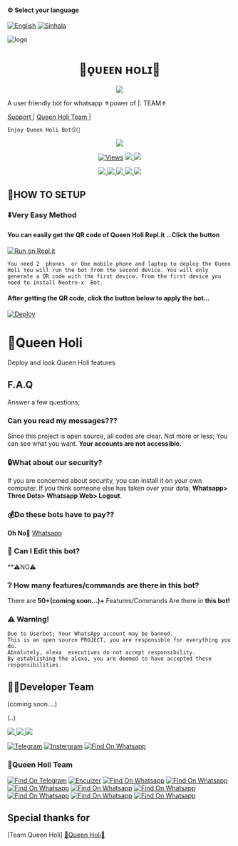 #### © Select your language
  [![English](https://img.shields.io/badge/Select-Sinhala-red.svg)](https://github.com/QueenHoli/Queen-Holi/blob/main/README.md)
  [![Sinhala](https://img.shields.io/badge/Select-English-green.svg)](https://github.com/QueenHoli/Queen-Holi/blob/main/README-SI.md)

![logo](https://telegra.ph/.jpg)
<h1 align="center"><b> 💖ǫᴜᴇᴇɴ ʜᴏʟɪ💖 </b></h1>


</p>

<p align="center">
  <img src="https://readme-typing-svg.herokuapp.com/?lines=welcome👸💙&font=Fira%20Code&center=true&width=380&height=70">
</p>
</a>

A user friendly bot for whatsapp
⚜️power of |: TEAM⚜️

<a href="-----------------">Support </a> |
        <a href="https://Wa.me/9400000">Queen Holi Team </a> |
  
`Enjoy Queen Holi Bot😙💙`
</p>

</a>
<p align="center">
  <a href="https://github.com/QueenHoli/Queen-Holi.git">
    <img src="https://img.shields.io/docker/pulls/QueenHoli/Queen-Holi?style=flat-square"/></a>
  </a>
  <a href="https://github.com/QueenHoli/Queen-Holi.git>
    <img src="https://img.shields.io/docker/image-size/fusuf/whatsasena?style=flat-square">
    
  </a>

</p>

<p align="center">
  <a href="https://github.com/QueenHoli/Queen-Holi.git">
    <img src="https://hits.seeyoufarm.com/api/count/incr/badge.svg?url=https%3A%2F%2Fgithub.com%2Fxneon2%2FHashzi-X&count_bg=%2379C83D&title_bg=%23555555&icon=gitpod.svg&icon_color=%23E7E7E7&title=Views&edge_flat=false" alt="Views"/></a>
  
  </a>
  <a href="https://github.com/QueenHoli/Queeni-Holi/fork">
    <img src="https://img.shields.io/github/forks/QueenHoli/Queen-Holi?label=Fork&style=social">
    
  </a>
  <a href="https://github.com/QueenHoli/Queen-Holi/stargazers">
    <img src="https://img.shields.io/github/stars/QueenHoli/Queen-Holi?style=social">
  </a>
</p>

<p align="center">
  <a href="https://github.com/QueenHoli/Queen-Holi">
    <img src="https://img.shields.io/github/repo-size/phaticusthiccy/WhatsAsenaDuplicated?color=purple&label=Repo%20Boyutu&style=plastic">

  </a>
  <a href="https://github.com/phaticusthiccy/WhatsAsenaDuplicated/blob/master/LICENSE">
    <img src="https://img.shields.io/github/license/phaticusthiccy/WhatsAsenaDuplicated?color=purple&label=License&style=plastic">

  </a>
  <a href="https://github.com/phaticusthiccy/WhatsAsenaDuplicated">
    <img src="https://img.shields.io/github/languages/top/phaticusthiccy/WhatsAsenaDuplicated?color=purple&label=Javascript&style=plastic">

  </a>
  <a href="https://github.com/phaticusthiccy">
    <img src="https://img.shields.io/static/v1?label=Author&message=HOLI%20X&color=purple&style=plastic">

  </a>
  <a href="https://wa.me/.........">
    <img src="https://img.shields.io/badge/Contact%20Me%20On%20Whatsapp-Queen%20AHOli%20-purple&style=plastic">

  </a>
</p>

## 💟HOW TO SETUP

### ⬇️Very Easy Method

#### You can easily get the QR code of Queen Holi  Repl.it .. Click the button 
[![Run on Repl.it](https://repl.it/badge/github/quiec/whatsasena)](https://replit.com/@tenuh/Alexa?v=1)

`You need 2  phones  or One mobile phone and laptop to deploy the Queen Holi
You will run the bot from the second device.
You will only generate a QR code with the first device.
From the first device you need to install Neotro-x  Bot.`

#### After getting the QR code, click the button below to apply the bot...
[![Deploy](https://www.herokucdn.com/deploy/button.svg)](https://heroku.com/deploy?template=https://github.com/QueenHoli/QUEEN-HOLI)


# 👸Queen Holi
Deploy and look Queen Holi features


## F.A.Q
Answer a few  questions;
### Can you read my messages???
Since this project is open source, all codes are clear. Not more or less; You can see what you want. **Your accounts are not accessible.**

### 🔒What about our security?
If you are concerned about security, you can install it on your own computer. If you think someone else has taken over your data, **Whatsapp> Three Dots> Whatsapp Web> Logout**.

### 💰Do these bots have to pay??
**Oh No🤭** [Whatsapp](https://wa.me/......) 

### 🔄 Can I Edit this bot?

**⚠️NO⚠️

### ❔ How many features/commands are there in this bot?

There are **50+(coming soon...)+** Features/Commands Are there in **this bot!**

### ⚠️ Warning! 
```
Due to Userbot; Your WhatsApp account may be banned.
This is an open source PROJECT, you are responsible for everything you do. 
Absolutely, alexa  executives do not accept responsibility.
By establishing the alexa, you are deemed to have accepted these responsibilities.
```

## 👨‍💻Developer Team

(coming soon....)

(..)
<a href="https://Wa.me/......">
  
  </a>

<a href="https://Wa.me/">
    <img src="https://img.shields.io/badge/............">
  
  </a>

<a href="https://Wa.me/">
    <img src="https://img.shields.io/badge/.........">
  
  </a>

<a href="https://Wa.me/">
    <img src="https://img.shields.io/badge/">
  
  </a>

[![Telegram](https://img.shields.io/badge/FindOn-Telegram-green.svg)](https://t.me/)
[![Instergram](https://img.shields.io/badge/FindOn-Instergram-green.svg)](...)
[![Find On Whatsapp ](https://img.shields.io/badge/Findon-whatsapp-red.svg)](....)


### 👸Queen Holi  Team

[![Find On Telegram ](https://img.shields.io/badge/.svg)](https://t.me/) [![Encuizer ](https://img.shields.io/badge/En-Cuizer-blue.svg)](https://Wa.me/) [![Find On Whatsapp ](https://img.shields.io/badge/Chamee-blue.svg)](https://Wa.me/)
[![Find On Whatsapp ](https://img.shields.io/badge/.svg)](https://Wa.me/) [![Find On Whatsapp ](https://img.shields.io/badge/Rashid-Riyaz-blue.svg)](https://Wa.me/) [![Find On Whatsapp ](https://img.shields.io/badge/mr.freez-blue.svg)](https://Wa.me/)
[![Find On Whatsapp ](https://img.shields.io/badge/.svg)](https://Wa.me/) [![Find On Whatsapp ](https://img.shields.io/badge/Lucifer-blue.svg)](https://Wa.me/)
[![Find On Whatsapp ](https://img.shields.io/badge/.svg)](https://Wa.me/) [![Find On Whatsapp ](https://img.shields.io/badge/Josh-Mardown-blue.svg)](https://Wa.me/)

## Special thanks for
[Team Queen Holi]
[🔱Queen Holi🔱](https://t.me/.....)
